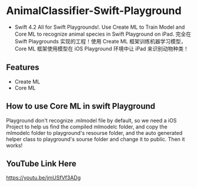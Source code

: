 # AnimalClassifier-Swift-Playground
- Swift 4.2
All for Swift Playgrounds!. Use Create ML to Train Model and Core ML to recognize animal species in Swift Playground on iPad.  完全在 Swift Playgrounds 实现的工程！使用 Create ML 框架训练机器学习模型，Core ML 框架使用模型在 iOS Playground 环境中让 iPad 来识别动物种类！

## Features
- Create ML
- Core ML

## How to use Core ML in swift Playground
Playground don't recognize .mlmodel file by default, so we need a iOS Project to help us find the compiled mlmodelc folder, and copy the mlmodelc folder to playground's resourse folder, and the auto generated helper class to playground's sourse folder and change it to public. Then it works!

## YouTube Link Here
https://youtu.be/jmUSfVf3ADg
